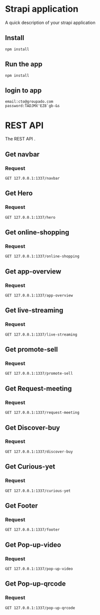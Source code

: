# Strapi application

A quick description of your strapi application

## Install

    npm install

## Run the app

	npm install

## login to app

    email:cto@groupado.com
    password:TADJMX'EZ8`gb-&s

# REST API

The REST API .

## Get navbar 

### Request

`GET 127.0.0.1:1337/navbar`


## Get Hero 

### Request

`GET 127.0.0.1:1337/hero`



## Get online-shopping 

### Request

`GET 127.0.0.1:1337/online-shopping`



## Get app-overview 

### Request

`GET 127.0.0.1:1337/app-overview`



## Get live-streaming 

### Request

`GET 127.0.0.1:1337/live-streaming`



## Get promote-sell

### Request

`GET 127.0.0.1:1337/promote-sell`



## Get Request-meeting

### Request

`GET 127.0.0.1:1337/request-meeting`


## Get Discover-buy

### Request

`GET 127.0.0.1:1337/discover-buy`

## Get Curious-yet

### Request

`GET 127.0.0.1:1337/curious-yet`

## Get Footer

### Request

`GET 127.0.0.1:1337/footer`



## Get Pop-up-video

### Request

`GET 127.0.0.1:1337/pop-up-video`

## Get  Pop-up-qrcode

### Request

`GET 127.0.0.1:1337/pop-up-qrcode`


   

    



